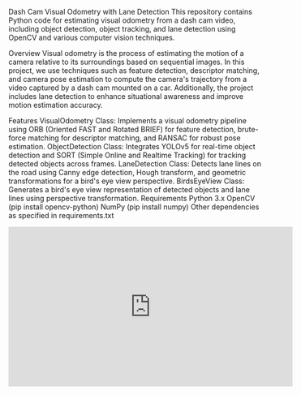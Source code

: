 Dash Cam Visual Odometry with Lane Detection
This repository contains Python code for estimating visual odometry from a dash cam video, including object detection, object tracking, and lane detection using OpenCV and various computer vision techniques.

Overview
Visual odometry is the process of estimating the motion of a camera relative to its surroundings based on sequential images. In this project, we use techniques such as feature detection, descriptor matching, and camera pose estimation to compute the camera's trajectory from a video captured by a dash cam mounted on a car. Additionally, the project includes lane detection to enhance situational awareness and improve motion estimation accuracy.

Features
VisualOdometry Class: Implements a visual odometry pipeline using ORB (Oriented FAST and Rotated BRIEF) for feature detection, brute-force matching for descriptor matching, and RANSAC for robust pose estimation.
ObjectDetection Class: Integrates YOLOv5 for real-time object detection and SORT (Simple Online and Realtime Tracking) for tracking detected objects across frames.
LaneDetection Class: Detects lane lines on the road using Canny edge detection, Hough transform, and geometric transformations for a bird's eye view perspective.
BirdsEyeView Class: Generates a bird's eye view representation of detected objects and lane lines using perspective transformation.
Requirements
Python 3.x
OpenCV (pip install opencv-python)
NumPy (pip install numpy)
Other dependencies as specified in requirements.txt
<iframe width="560" height="315" src="https://www.youtube.com/embed/QVjUtX0UvVM?si=07HsMNF3LBcfkaop" title="YouTube video player" frameborder="0" allow="accelerometer; autoplay; clipboard-write; encrypted-media; gyroscope; picture-in-picture; web-share" referrerpolicy="strict-origin-when-cross-origin" allowfullscreen></iframe>